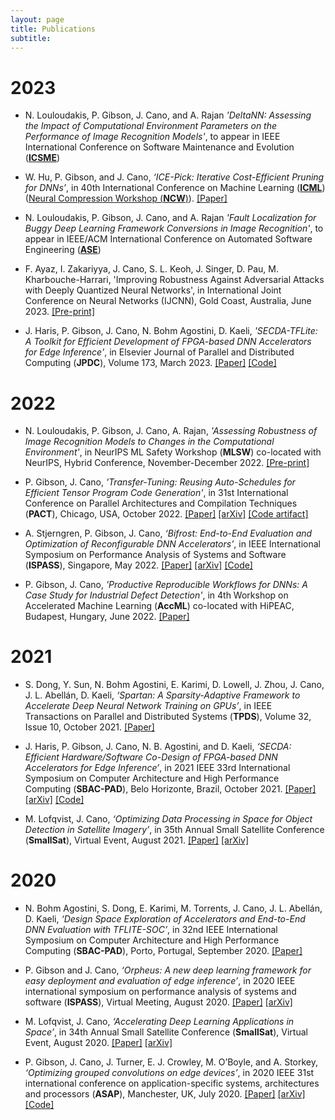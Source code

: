 ```yaml
---
layout: page
title: Publications
subtitle:
---
```


# 2023

- N. Louloudakis, P. Gibson, J. Cano, and A. Rajan
    *'DeltaNN: Assessing the Impact of Computational Environment Parameters on the Performance of Image Recognition Models'*, to appear in IEEE International Conference on Software Maintenance and Evolution ([**ICSME**](https://conf.researchr.org/home/icsme-2023))

- W. Hu, P. Gibson, and J. Cano, *‘ICE-Pick: Iterative Cost-Efficient Pruning for DNNs’*, in 40th International Conference on Machine Learning ([**ICML**](https://icml.cc/)) ([Neural Compression Workshop (**NCW**)](https://neuralcompression.github.io/workshop23)). [[Paper]](https://openreview.net/forum?id=fWYKVtf7lu)

- N. Louloudakis, P. Gibson, J. Cano, and A. Rajan
    *'Fault Localization for Buggy Deep Learning Framework Conversions in Image Recognition'*, to appear in IEEE/ACM International Conference on Automated Software Engineering ([**ASE**](https://conf.researchr.org/home/ase-2023))


- F. Ayaz, I. Zakariyya, J. Cano, S. L. Keoh, J. Singer, D. Pau, M. Kharbouche-Harrari, 'Improving Robustness Against Adversarial Attacks with Deeply Quantized Neural Networks', in International Joint Conference on Neural Networks (IJCNN), Gold Coast, Australia, June 2023. [[Pre-print]](https://arxiv.org/abs/2304.12829)

- J. Haris, P. Gibson, J. Cano, N. Bohm Agostini, D. Kaeli, *'SECDA-TFLite: A Toolkit for Efficient Development of FPGA-based DNN Accelerators for Edge Inference'*, in Elsevier Journal of Parallel and Distributed Computing (**JPDC**), Volume 173, March 2023. [[Paper]](https://www.sciencedirect.com/science/article/pii/S0743731522002301) [[Code]](https://github.com/gicLAB/SECDA-TFLite)

# 2022

- N. Louloudakis, P. Gibson, J. Cano, A. Rajan, *'Assessing Robustness of Image Recognition Models to Changes in the Computational Environment'*,  in NeurIPS ML Safety Workshop (<b>MLSW</b>) co-located with NeurIPS, Hybrid Conference, November-December 2022. [[Pre-print]](https://www.dcs.gla.ac.uk/~josecr/pub/2022_MLSW.pdf)

- P. Gibson, J. Cano,  *'Transfer-Tuning: Reusing Auto-Schedules for Efficient Tensor Program Code Generation'*, in 31st International Conference on Parallel Architectures and Compilation Techniques (**PACT**), Chicago, USA, October 2022. [[Paper]](https://dl.acm.org/doi/10.1145/3559009.3569682) [[arXiv]](https://arxiv.org/abs/2201.05587) [[Code artifact]](https://github.com/gicLAB/transfer-tuning)

- A. Stjerngren, P. Gibson, J. Cano, *‘Bifrost: End-to-End Evaluation and Optimization of Reconfigurable DNN Accelerators’*, in IEEE International Symposium on Performance Analysis of Systems and Software (**ISPASS**), Singapore, May 2022. [[Paper]](https://ieeexplore.ieee.org/document/9804659/) [[arXiv]](https://arxiv.org/abs/2204.12418) [[Code]](https://github.com/gicLAB/bifrost)

- P. Gibson, J. Cano, *'Productive Reproducible Workflows for DNNs: A Case Study for Industrial Defect Detection'*, in 4th Workshop on Accelerated Machine Learning (**AccML**) co-located with HiPEAC, Budapest, Hungary, June 2022. [[Paper]](https://accml.dcs.gla.ac.uk/papers/2022/4thAccML_paper_2(16).pdf)


# 2021

- S. Dong, Y. Sun, N. Bohm Agostini, E. Karimi, D. Lowell, J. Zhou, J. Cano, J. L. Abellán, D. Kaeli, *‘Spartan: A Sparsity-Adaptive Framework to Accelerate Deep Neural Network Training on GPUs’*, in IEEE Transactions on Parallel and Distributed Systems (<b>TPDS</b>), Volume 32, Issue 10, October 2021. [[Paper]](https://ieeexplore.ieee.org/abstract/document/9382871?signout=success&signout=success)

- J. Haris, P. Gibson, J. Cano, N. B. Agostini, and D. Kaeli, *‘SECDA: Efficient Hardware/Software Co-Design of FPGA-based DNN Accelerators for Edge Inference’*, in 2021 IEEE 33rd International Symposium on Computer Architecture and High Performance Computing (<b>SBAC-PAD</b>), Belo Horizonte, Brazil, October 2021. [[Paper]](https://ieeexplore.ieee.org/document/9651579) [[arXiv]](https://arxiv.org/abs/2110.00478) [[Code]](https://github.com/giclab/secda)

- M. Lofqvist, J. Cano, *‘Optimizing Data Processing in Space for Object Detection in Satellite Imagery’*, in 35th Annual Small Satellite Conference (<b>SmallSat</b>), Virtual Event, August 2021. [[Paper]](https://digitalcommons.usu.edu/smallsat/2021/all2021/135/) [[arXiv]](https://arxiv.org/abs/2107.03774)


# 2020

- N. Bohm Agostini, S. Dong, E. Karimi, M. Torrents, J. Cano, J. L. Abellán, D. Kaeli, *‘Design Space Exploration of Accelerators and End-to-End DNN Evaluation with TFLITE-SOC’*, in 32nd IEEE International Symposium on Computer Architecture and High Performance Computing (<b>SBAC-PAD</b>), Porto, Portugal, September 2020. [[Paper]](https://ieeexplore.ieee.org/document/9235056)

- P. Gibson and J. Cano, *‘Orpheus: A new deep learning framework for easy deployment and evaluation of edge inference’*, in 2020 IEEE international symposium on performance analysis of systems and software (<b>ISPASS</b>), Virtual Meeting, August 2020. [[Paper]](https://ieeexplore.ieee.org/document/9238597) [[arXiv]](https://arxiv.org/abs/2107.03774)

- M. Lofqvist, J. Cano, *‘Accelerating Deep Learning Applications in Space’*, in 34th Annual Small Satellite Conference (<b>SmallSat</b>), Virtual Event, August 2020. [[Paper]](https://digitalcommons.usu.edu/smallsat/2020/all2020/21/) [[arXiv]](https://arxiv.org/abs/2007.11089)

- P. Gibson, J. Cano, J. Turner, E. J. Crowley, M. O’Boyle, and A. Storkey, *‘Optimizing grouped convolutions on edge devices’*, in 2020 IEEE 31st international conference on application-specific systems, architectures and processors (<b>ASAP</b>), Manchester, UK, July 2020. [[Paper]](https://ieeexplore.ieee.org/document/9153227/) [[arXiv]](https://arxiv.org/abs/2006.09791) [[Code]](https://github.com/apache/tvm/blob/main/python/tvm/topi/x86/group_conv2d.py#L109)
